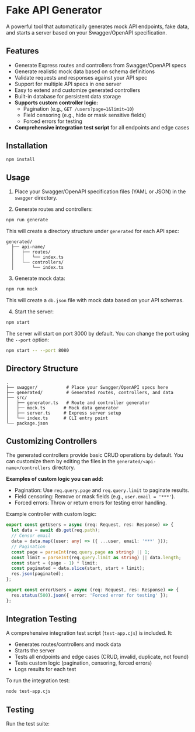# Fake API Generator

A powerful tool that automatically generates mock API endpoints, fake data, and starts a server based on your Swagger/OpenAPI specification.

## Features

- Generate Express routes and controllers from Swagger/OpenAPI specs
- Generate realistic mock data based on schema definitions
- Validate requests and responses against your API spec
- Support for multiple API specs in one server
- Easy to extend and customize generated controllers
- Built-in database for persistent data storage
- **Supports custom controller logic:**
  - Pagination (e.g., `GET /users?page=1&limit=10`)
  - Field censoring (e.g., hide or mask sensitive fields)
  - Forced errors for testing
- **Comprehensive integration test script** for all endpoints and edge cases

## Installation

```bash
npm install
```

## Usage

1. Place your Swagger/OpenAPI specification files (YAML or JSON) in the `swagger` directory.

2. Generate routes and controllers:
```bash
npm run generate
```

This will create a directory structure under `generated` for each API spec:
```
generated/
  ├── api-name/
  │   ├── routes/
  │   │   └── index.ts
  │   └── controllers/
  │       └── index.ts
```

3. Generate mock data:
```bash
npm run mock
```

This will create a `db.json` file with mock data based on your API schemas.

4. Start the server:
```bash
npm start
```

The server will start on port 3000 by default. You can change the port using the `--port` option:
```bash
npm start -- --port 8080
```

## Directory Structure

```
.
├── swagger/           # Place your Swagger/OpenAPI specs here
├── generated/         # Generated routes, controllers, and data
├── src/
│   ├── generator.ts   # Route and controller generator
│   ├── mock.ts       # Mock data generator
│   ├── server.ts     # Express server setup
│   └── index.ts      # CLI entry point
└── package.json
```

## Customizing Controllers

The generated controllers provide basic CRUD operations by default. You can customize them by editing the files in the `generated/<api-name>/controllers` directory.

**Examples of custom logic you can add:**
- Pagination: Use `req.query.page` and `req.query.limit` to paginate results.
- Field censoring: Remove or mask fields (e.g., `user.email = '***'`).
- Forced errors: Throw or return errors for testing error handling.

Example controller with custom logic:
```typescript
export const getUsers = async (req: Request, res: Response) => {
  let data = await db.get(req.path);
  // Censor email
  data = data.map((user: any) => ({ ...user, email: '***' }));
  // Pagination
  const page = parseInt(req.query.page as string) || 1;
  const limit = parseInt(req.query.limit as string) || data.length;
  const start = (page - 1) * limit;
  const paginated = data.slice(start, start + limit);
  res.json(paginated);
};

export const errorUsers = async (req: Request, res: Response) => {
  res.status(500).json({ error: 'Forced error for testing' });
};
```

## Integration Testing

A comprehensive integration test script (`test-app.cjs`) is included. It:
- Generates routes/controllers and mock data
- Starts the server
- Tests all endpoints and edge cases (CRUD, invalid, duplicate, not found)
- Tests custom logic (pagination, censoring, forced errors)
- Logs results for each test

To run the integration test:
```bash
node test-app.cjs
```

## Testing

Run the test suite:
```